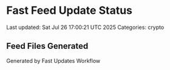 # Fast Feed Update Status
Last updated: Sat Jul 26 17:00:21 UTC 2025
Categories: crypto

## Feed Files Generated

Generated by Fast Updates Workflow
